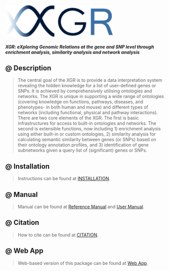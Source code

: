 <a href="./README.md"><IMG src="./inst/XGR.logo.png" height="100px" id="logo"></a>

#### *XGR: eXploring Genomic Relations at the gene and SNP level through enrichment analysis, similarity analysis and network analysis*

## @ Description
> The central goal of the XGR is to provide a data interpretation system revealing the hidden knowledge for a list of user-defined genes or SNPs. It is achieved by comprehensively utilising ontologies and networks. The XGR is unique in supporting a wide range of ontologies (covering knowledge on functions, pathways, diseases, and phenotypes- in both human and mouse) and different types of networks (including functional, physical and pathway interactions). There are two core elements of the XGR. The first is basic infrastructures for access to built-in ontologies and networks. The second is extensible functions, now including 1) enrichment analysis using either built-in or custom ontologies, 2) similarity analysis for calculating semantic similarity between genes (or SNPs) based on their ontology annotation profiles, and 3) identification of gene subnetworks given a query list of (significant) genes or SNPs.

## @ Installation
> Instructions can be found at [INSTALLATION](./inst/INSTALLATION.md).

## @ Manual
> Manual can be found at [Reference Manual](./inst/HTML.md) and [User Manual](https://rawgit.com/hfang-bristol/XGR/master/vignettes/XGR_vignettes.html).

## @ Citation
> How to cite can be found at [CITATION](./inst/CITATIONS.md).

## @ Web App
> Web-based version of this package can be found at [Web App](http://galahad.well.ox.ac.uk/XGR). 
